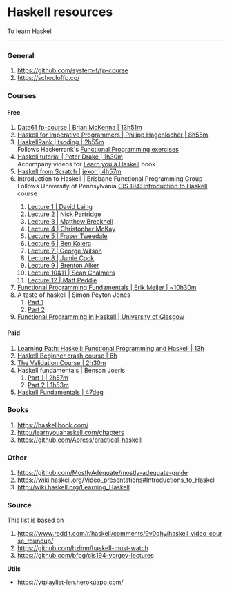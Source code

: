 
# Haskell resources

To learn Haskell

---

### General

1. https://github.com/system-f/fp-course
1. https://schooloffp.co/

### Courses

#### Free

1. [Data61 fp-course | Brian McKenna | 13h51m](https://www.youtube.com/playlist?list=PLly9WMAVMrayYo2c-1E_rIRwBXG_FbLBW)
1. [Haskell for Imperative Programmers | Philipp Hagenlocher | 8h55m](https://www.youtube.com/playlist?list=PLe7Ei6viL6jGp1Rfu0dil1JH1SHk9bgDV)
1. [HaskellRank | tsoding | 2h55m](https://www.youtube.com/playlist?list=PLguYJK7ydFE4aS8fq4D6DqjF6qsysxTnx)  
 Follows Hackerrank's [Functional Programming exercises](https://www.hackerrank.com/domains/fp?filters%5Bsubdomains%5D%5B%5D=intro)
1. [Haskell tutorial | Peter Drake | 1h30m](https://www.youtube.com/playlist?list=PLAYqRAte9oRIChcPR_DD4uc8mCR6d3RiJ)  
  Accompany videos for [Learn you a Haskell](http://learnyouahaskell.com/) book
1. [ Haskell from Scratch | jekor | 4h57m](https://www.youtube.com/playlist?list=PLxj9UAX4Em-Ij4TKwKvo-SLp-Zbv-hB4B)
1. Introduction to Haskell | Brisbane Functional Programming Group  
  Follows University of Pennsylvania [CIS 194: Introduction to Haskell](https://www.seas.upenn.edu/~cis194/spring13/) course
    > 
    1. [Lecture 1 | David Laing](https://vimeo.com/88540533)
    1. [Lecture 2 | Nick Partridge](https://vimeo.com/90515452)
    1. [Lecture 3 | Matthew Brecknell](https://vimeo.com/92976563)
    1. [Lecture 4 | Christopher McKay](https://vimeo.com/97015597)
    1. [Lecture 5 | Fraser Tweedale](https://vimeo.com/99034519)
    1. [Lecture 6 | Ben Kolera](https://vimeo.com/101396464)
    1. [Lecture 7 | George Wilson](https://vimeo.com/101396464)
    1. [Lecture 8 | Jamie Cook](http://vimeo.com/107081622)
    1. [Lecture 9 | Brenton Alker](http://vimeo.com/110492903)
    1. [Lecture 10&11 | Sean Chalmers](http://vimeo.com/112814183)
    1. [Lecture 12 | Matt Peddie](https://www.youtube.com/watch?v=Ofz8zO8rjn0)
1. [Functional Programming Fundamentals | Erik Meijer | ~10h30m]()
1. A taste of haskell | Simon Peyton Jones
    1. [Part 1](https://www.youtube.com/watch?v=jLj1QV11o9g)
    2. [Part 2](https://www.youtube.com/watch?v=IqXTUbdLig0)
1. [Functional Programming in Haskell | University of Glasgow](https://www.futurelearn.com/courses/functional-programming-haskell)


#### Paid

1. [Learning Path: Haskell: Functional Programming and Haskell | 13h](https://www.udemy.com/course/learning-path-haskell-functional-programming-and-haskell/)
1. [Haskell Beginner crash course | 6h](https://typeclasses.com/beginner-crash-course)
1. [The Validation Course | 2h30m](https://typeclasses.com/validation)
1. Haskell fundamentals | Benson Joeris  
    1. [Part 1 | 2h57m](https://www.pluralsight.com/courses/haskell-fundamentals-part1)
    1. [Part 2 | 1h53m](https://www.pluralsight.com/courses/haskell-fundamentals-part2)
1. [Haskell Fundamentals | 47deg](https://www.47deg.com/trainings/haskell-fundamentals/)

### Books

1. https://haskellbook.com/
1. http://learnyouahaskell.com/chapters
1. https://github.com/Apress/practical-haskell

### Other

1. https://github.com/MostlyAdequate/mostly-adequate-guide
1. https://wiki.haskell.org/Video_presentations#Introductions_to_Haskell
1. http://wiki.haskell.org/Learning_Haskell

### Source

This list is based on

1. https://www.reddit.com/r/haskell/comments/9v0qhy/haskell_video_course_roundup/
1. https://github.com/hzlmn/haskell-must-watch
1. https://github.com/bfpg/cis194-yorgey-lectures

**Utils**

- https://ytplaylist-len.herokuapp.com/

